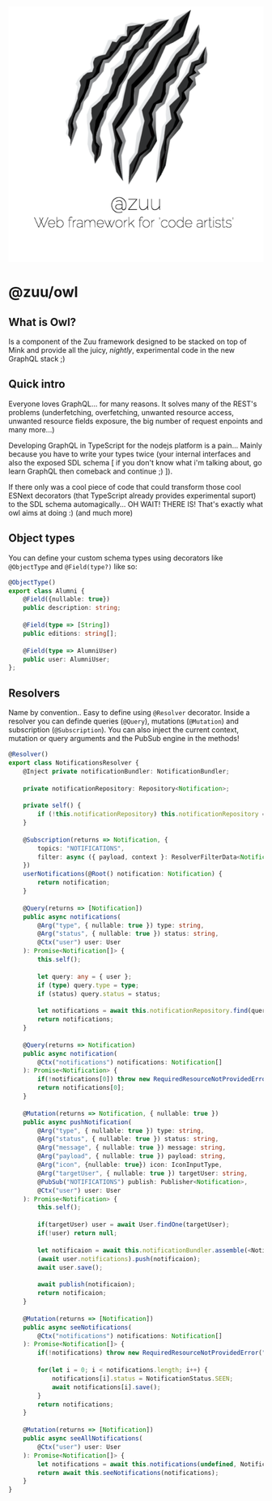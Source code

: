 <div align="center">
  <a href="http://zuu.thevexis.me/">
    <img src="https://github.com/IAmTheVex/zuu/raw/master/assets/big_title.png">
  </a>
</div>

# @zuu/owl

## What is Owl?
Is a component of the Zuu framework designed to be stacked on top of Mink and provide all the juicy, _nightly_, experimental code in the new GraphQL stack ;)

## Quick intro
Everyone loves GraphQL... for many reasons. It solves many of the REST's problems (underfetching, overfetching, unwanted resource access, unwanted resource fields exposure, the big number of request enpoints and many more...)

Developing GraphQL in TypeScript for the nodejs platform is a pain... Mainly because you have to write your types twice (your internal interfaces and also the exposed SDL schema [ if you don't know what i'm talking about, go learn GraphQL then comeback and continue ;) ]).

If there only was a cool piece of code that could transform those cool ESNext decorators (that TypeScript already provides experimental suport) to the SDL schema automagically... OH WAIT! THERE IS! That's exactly what owl aims at doing :) (and much more)

## Object types
You can define your custom schema types using decorators like `@ObjectType` and `@Field(type?)` like so:
```typescript
@ObjectType()
export class Alumni {
    @Field({nullable: true})
    public description: string;

    @Field(type => [String])
    public editions: string[];

    @Field(type => AlumniUser)
    public user: AlumniUser;
};
```

## Resolvers
Name by convention.. Easy to define using `@Resolver` decorator. Inside a resolver you can definde queries (`@Query`), mutations (`@Mutation`) and subscription (`@Subscription`). You can also inject the current context, mutation or query arguments and the PubSub engine in the methods!
```typescript
@Resolver()
export class NotificationsResolver {
    @Inject private notificationBundler: NotificationBundler;

    private notificationRepository: Repository<Notification>;

    private self() {
        if (!this.notificationRepository) this.notificationRepository = getRepository(Notification);
    }

    @Subscription(returns => Notification, {
        topics: "NOTIFICATIONS",
        filter: async ({ payload, context }: ResolverFilterData<Notification>) => (await payload.user).id == (<any>context).user.id,
    })
    userNotifications(@Root() notification: Notification) {
        return notification;
    }

    @Query(returns => [Notification])
    public async notifications(
        @Arg("type", { nullable: true }) type: string,
        @Arg("status", { nullable: true }) status: string,
        @Ctx("user") user: User
    ): Promise<Notification[]> {
        this.self();

        let query: any = { user };
        if (type) query.type = type;
        if (status) query.status = status;

        let notifications = await this.notificationRepository.find(query)
        return notifications;
    }

    @Query(returns => Notification)
    public async notification(
        @Ctx("notifications") notifications: Notification[]
    ): Promise<Notification> {
        if(!notifications[0]) throw new RequiredResourceNotProvidedError("notifications");
        return notifications[0];
    }

    @Mutation(returns => Notification, { nullable: true })
    public async pushNotification(
        @Arg("type", { nullable: true }) type: string,
        @Arg("status", { nullable: true }) status: string,
        @Arg("message", { nullable: true }) message: string,
        @Arg("payload", { nullable: true }) payload: string,
        @Arg("icon", {nullable: true}) icon: IconInputType,
        @Arg("targetUser", { nullable: true }) targetUser: string,
        @PubSub("NOTIFICATIONS") publish: Publisher<Notification>,
        @Ctx("user") user: User
    ): Promise<Notification> {
        this.self();

        if(targetUser) user = await User.findOne(targetUser);
        if(!user) return null;

        let notificaion = await this.notificationBundler.assemble(<NotificationType>type, message, payload, <NotificationStatus>status, !icon ? undefined : icon.export());
        (await user.notifications).push(notificaion);
        await user.save();

        await publish(notificaion);
        return notificaion;
    }

    @Mutation(returns => [Notification])
    public async seeNotifications(
        @Ctx("notifications") notifications: Notification[]
    ): Promise<Notification[]> {
        if(!notifications) throw new RequiredResourceNotProvidedError("notifications");

        for(let i = 0; i < notifications.length; i++) {
            notifications[i].status = NotificationStatus.SEEN;
            await notifications[i].save();
        }
        return notifications;
    }

    @Mutation(returns => [Notification])
    public async seeAllNotifications(
        @Ctx("user") user: User
    ): Promise<Notification[]> {
        let notifications = await this.notifications(undefined, NotificationStatus.SENT, user);
        return await this.seeNotifications(notifications);
    }
}
```

